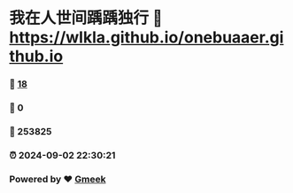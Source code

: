 # 我在人世间踽踽独行 :link: https://wlkla.github.io/onebuaaer.github.io 
### :page_facing_up: [18](https://wlkla.github.io/onebuaaer.github.io/tag.html) 
### :speech_balloon: 0 
### :hibiscus: 253825 
### :alarm_clock: 2024-09-02 22:30:21 
### Powered by :heart: [Gmeek](https://github.com/Meekdai/Gmeek)
